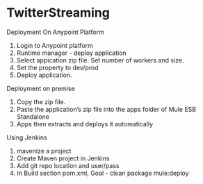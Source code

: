 # TwitterStreaming

Deployment On Anypoint Platform
1. Login to Anypoint platform
2. Runtime manager - deploy application 
3. Select appication zip file. Set number of workers and size.
4. Set the property to dev/prod
5. Deploy application.


Deployment on premise
1. Copy the zip file.
2. Paste the application’s zip file into the apps folder of Mule ESB Standalone
3. Apps then extracts and deploys it automatically



Using Jenkins
1. mavenize a project 
2. Create Maven project in Jenkins
3. Add git repo location and user/pass
4. In Build section pom.xml, Goal - clean package mule:deploy
